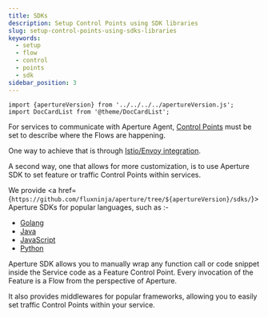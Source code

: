 ```yaml
---
title: SDKs
description: Setup Control Points using SDK libraries
slug: setup-control-points-using-sdks-libraries
keywords:
  - setup
  - flow
  - control
  - points
  - sdk
sidebar_position: 3
---
```


```mdx-code-block
import {apertureVersion} from '../../../../apertureVersion.js';
import DocCardList from '@theme/DocCardList';
```

For services to communicate with Aperture Agent, [Control Points][flow-control]
must be set to describe where the Flows are happening.

One way to achieve that is through [Istio/Envoy integration][istio].

A second way, one that allows for more customization, is to use Aperture SDK to
set feature or traffic Control Points within services.

We provide <a
href={`https://github.com/fluxninja/aperture/tree/${apertureVersion}/sdks/`}>Aperture
SDKs</a> for popular languages, such as :-

- [Golang][golang]
- [Java][java]
- [JavaScript][javascript]
- [Python][python]

Aperture SDK allows you to manually wrap any function call or code snippet
inside the Service code as a Feature Control Point. Every invocation of the
Feature is a Flow from the perspective of Aperture.

It also provides middlewares for popular frameworks, allowing you to easily set
traffic Control Points within your service.

<DocCardList />

[flow-control]: /concepts/flow-control/flow-control.md
[istio]: /get-started/integrations/flow-control/envoy/istio.md
[golang]: ./go/manual.md
[java]: ./java/manual.md
[javascript]: ./javascript/manual.md
[python]: ./python/manual.md
